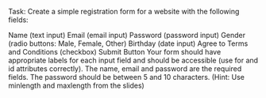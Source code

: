 Task: Create a simple registration form for a website with the following fields:

Name (text input)
Email (email input)
Password (password input)
Gender (radio buttons: Male, Female, Other)
Birthday (date input)
Agree to Terms and Conditions (checkbox)
Submit Button
Your form should have appropriate labels for each input field and should be accessible (use for and id attributes correctly).
The name, email and password are the required fields.
The password should be between 5 and 10 characters. (Hint: Use minlength and maxlength from the slides)
